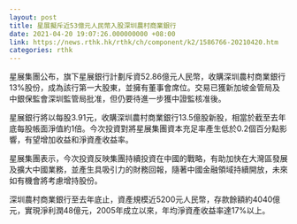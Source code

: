 ```yaml
---
layout: post
title: 星展擬斥近53億元人民幣入股深圳農村商業銀行　
date: 2021-04-20 19:07:26.000000000 +08:00
link: https://news.rthk.hk/rthk/ch/component/k2/1586766-20210420.htm
categories: rthk
---
```


星展集團公布，旗下星展銀行計劃斥資52.86億元人民幣，收購深圳農村商業銀行13%股份，成為該行第一大股東，並擁有董事會席位。交易已獲新加坡金管局及中銀保監會深圳監管局批准，但仍要待進一步獲中證監核准後。

星展銀行將以每股3.91元，收購深圳農村商業銀行13.5億股新股，相當於截至去年底每股帳面淨值約1倍。今次投資對將星展集團資本充足率產生低於0.2個百分點影響，有望增加收益和淨資產收益率。

星展集團表示，今次投資反映集團持續投資在中國的戰略，有助加快在大灣區發展及擴大中國業務，並產生具吸引力的財務回報，隨著中國金融領域持續開放，未來如有機會將考慮增持股份。

深圳農村商業銀行至去年底止，資產規模近5200元人民幣，存款餘額約4040億元，實現淨利潤48億元，2005年成立以來，年均淨資產收益率達17%以上。
